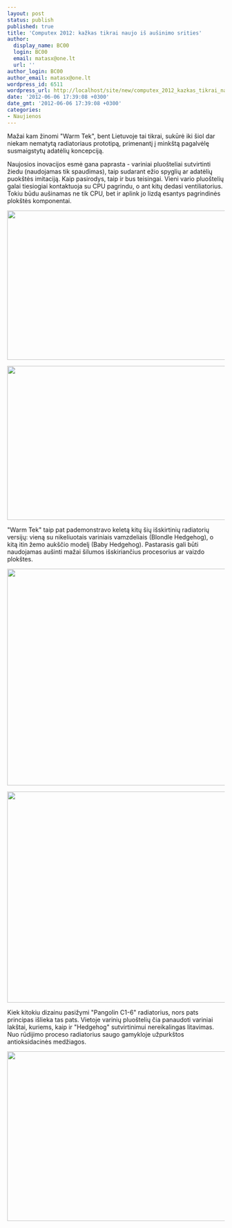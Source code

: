 ```yaml
---
layout: post
status: publish
published: true
title: 'Computex 2012: kažkas tikrai naujo iš aušinimo srities'
author:
  display_name: BC00
  login: BC00
  email: matasx@one.lt
  url: ''
author_login: BC00
author_email: matasx@one.lt
wordpress_id: 6511
wordpress_url: http://localhost/site/new/computex_2012_kazkas_tikrai_naujo_is_ausinimo_srities/
date: '2012-06-06 17:39:08 +0300'
date_gmt: '2012-06-06 17:39:08 +0300'
categories:
- Naujienos
---
```

<p>
	Mažai kam žinomi &quot;Warm Tek&quot;, bent Lietuvoje tai tikrai, sukūrė iki &scaron;iol dar niekam nematytą radiatoriaus prototipą, primenantį į mink&scaron;tą pagalvėlę susmaigstytų adatėlių koncepciją.</p>
<p>
	Naujosios inovacijos esmė gana paprasta - variniai pluo&scaron;teliai sutvirtinti žiedu (naudojamas tik spaudimas), taip sudarant ežio spyglių ar adatėlių puok&scaron;tės imitaciją. Kaip pasirodys, taip ir bus teisingai. Vieni vario pluo&scaron;telių galai tiesiogiai kontaktuoja su CPU pagrindu, o ant kitų dedasi ventiliatorius. Tokiu būdu au&scaron;inamas ne tik CPU, bet ir aplink jo lizdą esantys pagrindinės plok&scaron;tės komponentai.</p>
<p>
	<img alt="" src="http://technews.lt/userfiles/88b(1).jpg" style="width: 520px; height: 346px;" /></p>
<p>
	<img alt="" src="http://technews.lt/userfiles/88e.jpg" style="width: 520px; height: 357px;" /></p>
<p>
	&quot;Warm Tek&quot; taip pat pademonstravo keletą kitų &scaron;ių i&scaron;skirtinių radiatorių versijų: vieną su nikeliuotais variniais vamzdeliais (Blondle Hedgehog), o kitą itin žemo auk&scaron;čio modelį (Baby Hedgehog). Pastarasis gali būti naudojamas au&scaron;inti mažai &scaron;ilumos i&scaron;skiriančius procesorius ar vaizdo plok&scaron;tes.</p>
<p>
	<img alt="" src="http://technews.lt/userfiles/88d.jpg" style="width: 520px; height: 502px;" /></p>
<p>
	<img alt="" src="http://technews.lt/userfiles/88f.jpg" style="width: 515px; height: 489px;" /></p>
<p>
	Kiek kitokiu dizainu pasižymi &quot;Pangolin C1-6&quot; radiatorius, nors pats principas i&scaron;lieka tas pats. Vietoje varinių pluo&scaron;telių čia panaudoti variniai lak&scaron;tai, kuriems, kaip ir &quot;Hedgehog&quot; sutvirtinimui nereikalingas litavimas. Nuo rūdijimo proceso radiatorius saugo gamykloje užpurk&scaron;tos antioksidacinės medžiagos.</p>
<p>
	<img alt="" src="http://technews.lt/userfiles/89b.jpg" style="width: 520px; height: 393px;" /></p>
